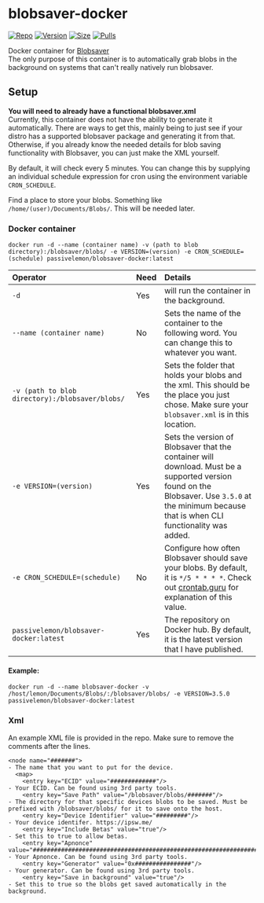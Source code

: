 # blobsaver-docker </br>

[![Repo](https://img.shields.io/badge/Docker-Repo-007EC6?labelColor-555555&color-007EC6&logo=docker&logoColor=fff&style=flat-square)](https://hub.docker.com/r/passivelemon/blobsaver-docker)
[![Version](https://img.shields.io/docker/v/passivelemon/blobsaver-docker/latest?labelColor-555555&color-007EC6&style=flat-square)](https://hub.docker.com/r/passivelemon/blobsaver-docker)
[![Size](https://img.shields.io/docker/image-size/passivelemon/blobsaver-docker/latest?sort=semver&labelColor-555555&color-007EC6&style=flat-square)](https://hub.docker.com/r/passivelemon/blobsaver-docker)
[![Pulls](https://img.shields.io/docker/pulls/passivelemon/blobsaver-docker?labelColor-555555&color-007EC6&style=flat-square)](https://hub.docker.com/r/passivelemon/blobsaver-docker)

Docker container for [Blobsaver](https://github.com/airsquared/blobsaver)</br>
The only purpose of this container is to automatically grab blobs in the background on systems that can't really natively run blobsaver. </br>

## Setup </br>
<b>You will need to already have a functional blobsaver.xml</b></br>
Currently, this container does not have the ability to generate it automatically. There are ways to get this, mainly being to just see if your distro has a supported blobsaver package and generating it from that. Otherwise, if you already know the needed details for blob saving functionality with Blobsaver, you can just make the XML yourself.</br>

By default, it will check every 5 minutes. You can change this by supplying an individual schedule expression for cron using the environment variable `CRON_SCHEDULE`. </br>

Find a place to store your blobs. Something like `/home/(user)/Documents/Blobs/`. This will be needed later. </br>

### Docker container </br>
```
docker run -d --name (container name) -v (path to blob directory):/blobsaver/blobs/ -e VERSION=(version) -e CRON_SCHEDULE=(schedule) passivelemon/blobsaver-docker:latest
```
| Operator | Need | Details |
|:-|:-|:-|
| `-d` | Yes | will run the container in the background. |
| `--name (container name)` | No | Sets the name of the container to the following word. You can change this to whatever you want. |
| `-v (path to blob directory):/blobsaver/blobs/` | Yes | Sets the folder that holds your blobs and the xml. This should be the place you just chose. Make sure your `blobsaver.xml` is in this location. |
| `-e VERSION=(version)` | Yes | Sets the version of Blobsaver that the container will download. Must be a supported version found on the Blobsaver. Use `3.5.0` at the minimum because that is when CLI functionality was added. |
| `-e CRON_SCHEDULE=(schedule)` | No | Configure how often Blobsaver should save your blobs. By default, it is `*/5 * * * *`. Check out [crontab.guru](https://crontab.guru/#*/5_*_*_*_*) for explanation of this value.  |
| `passivelemon/blobsaver-docker:latest` | Yes | The repository on Docker hub. By default, it is the latest version that I have published. |

#### Example:
```
docker run -d --name blobsaver-docker -v /host/lemon/Documents/Blobs/:/blobsaver/blobs/ -e VERSION=3.5.0 passivelemon/blobsaver-docker:latest
```

### Xml </br>
An example XML file is provided in the repo. Make sure to remove the comments after the lines. </br>
```
<node name="#######">                                                                                 - The name that you want to put for the device.
  <map>
    <entry key="ECID" value="#############"/>                                                         - Your ECID. Can be found using 3rd party tools.
    <entry key="Save Path" value="/blobsaver/blobs/#######"/>                                         - The directory for that specific devices blobs to be saved. Must be prefixed with /blobsaver/blobs/ for it to save onto the host.
    <entry key="Device Identifier" value="#########"/>                                                - Your device identifer. https://ipsw.me/
    <entry key="Include Betas" value="true"/>                                                         - Set this to true to allow betas.
    <entry key="Apnonce" value="################################################################"/>   - Your Apnonce. Can be found using 3rd party tools.
    <entry key="Generator" value="0x################"/>                                               - Your generator. Can be found using 3rd party tools.
    <entry key="Save in background" value="true"/>                                                    - Set this to true so the blobs get saved automatically in the background.
```
